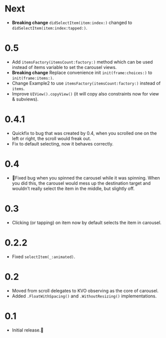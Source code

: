 # Next
- **Breaking change** `didSelectItem(item:index:)` changed to `didSelectItem(item:index:tapped:)`.

# 0.5
- Add `itemsFactory(itemsCount:factory:)` method which can be used instead of items variable to set the carousel views.
- **Breaking change** Replace convenience init `init(frame:choices:)` to `init(frame:items:)`.
- Change Example2 to use `itemsFactory(itemsCount:factory:)` instead of `items`.
- Improve `UIView().copyView()` (it will copy also constraints now for view & subviews).

# 0.4.1
- Quickfix to bug that was created by 0.4, when you scrolled one on the left or right, the scroll would freak out.
- Fix to default selecting, now it behaves correctly.

# 0.4
- 🚀Fixed bug when you spinned the carousel while it was spinning. When you did this, the carousel would mess up the destination target and wouldn’t really select the item in the middle, but slightly off.

# 0.3
- Clicking (or tapping) on item now by default selects the item in carousel.

# 0.2.2
- Fixed `selectItem(_:animated)`.

# 0.2
- Moved from scroll delegates to KVO observing as the core of carousel.
- Added `.FloatWithSpacing()` and `.WithoutResizing()` implementations.

# 0.1
- Initial release.🎉
